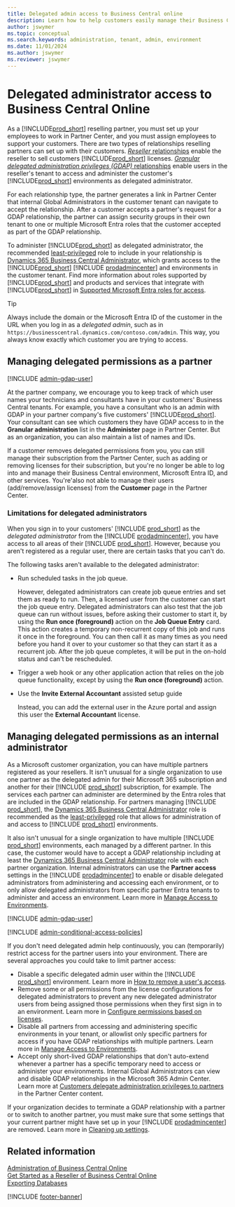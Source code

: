 ```yaml
---
title: Delegated admin access to Business Central online
description: Learn how to help customers easily manage their Business Central online and get the technical support they need as their reselling partner.  
author: jswymer
ms.topic: conceptual
ms.search.keywords: administration, tenant, admin, environment
ms.date: 11/01/2024
ms.author: jswymer
ms.reviewer: jswymer
---
```


# Delegated administrator access to Business Central Online

As a [!INCLUDE[prod_short](../developer/includes/prod_short.md)] reselling partner, you must set up your employees to work in Partner Center, and you must assign employees to support your customers. There are two types of relationships reselling partners can set up with their customers. [*Reseller* relationships](/partner-center/customers/request-a-relationship-with-a-customer) enable the reseller to sell customers [!INCLUDE[prod_short](../developer/includes/prod_short.md)] licenses. [*Granular delegated administration privileges (GDAP)* relationships](/partner-center/customers/gdap-introduction) enable users in the reseller's tenant to access and administer the customer's [!INCLUDE[prod_short](../developer/includes/prod_short.md)] environments as delegated administrator.

For each relationship type, the partner generates a link in Partner Center that internal Global Administrators in the customer tenant can navigate to accept the relationship. After a customer accepts a partner's request for a GDAP relationship, the partner can assign security groups in their own tenant to one or multiple Microsoft Entra roles that the customer accepted as part of the GDAP relationship.

To administer [!INCLUDE[prod_short](../developer/includes/prod_short.md)] as delegated administrator, the recommended [least-privileged](/partner-center/gdap-least-privileged-roles-by-task) role to include in your relationship is [Dynamics 365 Business Central Administrator](/entra/identity/role-based-access-control/permissions-reference#dynamics-365-business-central-administrator), which grants access to the [!INCLUDE[prod_short](../developer/includes/prod_short.md)] [!INCLUDE [prodadmincenter](../developer/includes/prodadmincenter.md)] and environments in the customer tenant. Find more information about roles supported by [!INCLUDE[prod_short](../developer/includes/prod_short.md)] and products and services that integrate with [!INCLUDE[prod_short](../developer/includes/prod_short.md)] in [Supported Microsoft Entra roles for access](tenant-admin-center.md#supported-microsoft-entra-roles-for-access).

> [!TIP]
> Always include the domain or the Microsoft Entra ID of the customer in the URL when you log in as a *delegated admin*, such as in `https://businesscentral.dynamics.com/contoso.com/admin`. This way, you always know exactly which customer you are trying to access.

## Managing delegated permissions as a partner

[!INCLUDE [admin-gdap-user](../includes/admin-gdap-user.md)]

At the partner company, we encourage you to keep track of which user names your technicians and consultants have in your customers' Business Central tenants. For example, you have a consultant who is an admin with GDAP in your partner company's five customers' [!INCLUDE[prod_short](../developer/includes/prod_short.md)]. Your consultant can see which customers they have GDAP access to in the **Granular administration** list in the **Administer** page in Partner Center. But as an organization, you can also maintain a list of names and IDs. 

If a customer removes delegated permissions from you, you can still manage their subscription from the Partner Center, such as adding or removing licenses for their subscription, but you're no longer be able to log into and manage their Business Central environment, Microsoft Entra ID, and other services. You're'also not able to manage their users (add/remove/assign licenses) from the **Customer** page in the Partner Center.  

### Limitations for delegated administrators

When you sign in to your customers' [!INCLUDE [prod_short](../developer/includes/prod_short.md)] as the *delegated administrator* from the [!INCLUDE [prodadmincenter](../developer/includes/prodadmincenter.md)], you have access to all areas of their [!INCLUDE [prod_short](../developer/includes/prod_short.md)]. However, because you aren't registered as a regular user, there are certain tasks that you can't do.

The following tasks aren't available to the delegated administrator:

- Run scheduled tasks in the job queue.  

   However, delegated administrators can create job queue entries and set them as ready to run. Then, a licensed user from the customer can start the job queue entry. Delegated administrators can also test that the job queue can run without issues, before asking their customer to start it, by using the **Run once (foreground)** action on the **Job Queue Entry** card. This action creates a temporary non-recurrent copy of this job and runs it once in the foreground. You can then call it as many times as you need before you hand it over to your customer so that they can start it as a recurrent job. After the job queue completes, it will be put in the on-hold status and can't be rescheduled.  

- Trigger a web hook or any other application action that relies on the job queue functionality, except by using the **Run once (foreground)** action.

- Use the **Invite External Accountant** assisted setup guide

    Instead, you can add the external user in the Azure portal and assign this user the **External Accountant** license.

<!--- Use the **Cloud Migration Setup** assisted setup guide to migrate data from [!INCLUDE [prod_short](../developer/includes/prod_short.md)] on-premises to [!INCLUDE [prod_short](../developer/includes/prod_short.md)] online

    Instead, a licensed user who is assigned the SUPER permission set in [!INCLUDE [prod_short](../developer/includes/prod_short.md)] can run the assisted setup guide.-->

## Managing delegated permissions as an internal administrator

As a Microsoft customer organization, you can have multiple partners registered as your resellers. It isn't unusual for a single organization to use one partner as the delegated admin for their Microsoft 365 subscription and another for their [!INCLUDE [prod_short](../developer/includes/prod_short.md)] subscription, for example. The services each partner can administer are determined by the Entra roles that are included in the GDAP relationship. For partners managing [!INCLUDE [prod_short](../developer/includes/prod_short.md)], the [Dynamics 365 Business Central Administrator](/entra/identity/role-based-access-control/permissions-reference#dynamics-365-business-central-administrator) role is recommended as the [least-privileged](/partner-center/gdap-least-privileged-roles-by-task) role that allows for administration of and access to [!INCLUDE [prod_short](../developer/includes/prod_short.md)] environments.

It also isn't unusual for a single organization to have multiple [!INCLUDE [prod_short](../developer/includes/prod_short.md)] environments, each managed by a different partner. In this case, the customer would have to accept a GDAP relationship including at least the [Dynamics 365 Business Central Administrator](/entra/identity/role-based-access-control/permissions-reference#dynamics-365-business-central-administrator) role with each partner organization. Internal administrators can use the **Partner access** settings in the [!INCLUDE [prodadmincenter](../developer/includes/prodadmincenter.md)] to enable or disable delegated administrators from administering and accessing each environment, or to only allow delegated administrators from specific partner Entra tenants to administer and access an environment. Learn more in [Manage Access to Environments](tenant-admin-center-manage-access.md).

[!INCLUDE [admin-gdap-user](../includes/admin-gdap-user.md)]

[!INCLUDE [admin-conditional-access-policies](../includes/admin-conditional-access-policies.md)]

If you don't need delegated admin help continuously, you can (temporarily) restrict access for the partner users into your environment. There are several approaches you could take to limit partner access:

- Disable a specific delegated admin user within the [!INCLUDE [prod_short](../developer/includes/prod_short.md)] environment. Learn more in [How to remove a user's access](/dynamics365/business-central/ui-how-users-permissions#to-remove-a-users-access-to-the-system).
- Remove some or all permissions from the license configurations for delegated administrators to prevent any new delegated administrator users from being assigned those permissions when they first sign in to an environment. Learn more in [Configure permissions based on licenses](/dynamics365/business-central/ui-how-users-permissions#licensespermissions).
- Disable all partners from accessing and administering specific environments in your tenant, or allowlist only specific partners for access if you have GDAP relationships with multiple partners. Learn more in [Manage Access to Environments](tenant-admin-center-manage-access.md).
- Accept only short-lived GDAP relationships that don't auto-extend whenever a partner has a specific temporary need to access or administer your environments. Internal Global Administrators can view and disable GDAP relationships in the Microsoft 365 Admin Center. Learn more at [Customers delegate administration privileges to partners](/partner-center/customers_revoke_admin_privileges) in the Partner Center content.

If your organization decides to terminate a GDAP relationship with a partner or to switch to another partner, you must make sure that some settings that your current partner might have set up in your [!INCLUDE [prodadmincenter](../developer/includes/prodadmincenter.md)] are removed. Learn more in [Cleaning up settings](tenant-admin-center.md#cleaning-up-settings).

## Related information

[Administration of Business Central Online](tenant-administration.md)  
[Get Started as a Reseller of Business Central Online](get-started-online.md)  
[Exporting Databases](tenant-admin-center-database-export.md)  

[!INCLUDE [footer-banner](../includes/footer-banner.md)]
